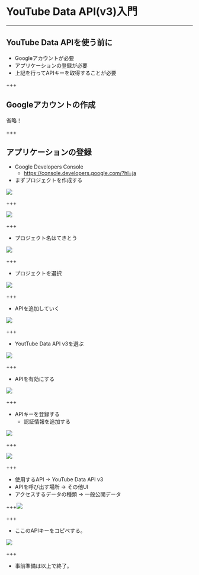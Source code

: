 # YouTube Data API(v3)入門

---

## YouTube Data APIを使う前に

- Googleアカウントが必要
- アプリケーションの登録が必要
- 上記を行ってAPIキーを取得することが必要

+++

## Googleアカウントの作成

省略！

+++

## アプリケーションの登録

- ﻿Google Developers Console
  - https://console.developers.google.com/?hl=ja
- まずプロジェクトを作成する
  
![](gpimage/003.PNG)

+++

![](gpimage/004.PNG)

+++

- プロジェクト名はてきとう

![](gpimage/005.PNG)

+++

- プロジェクトを選択

![](gpimage/006.PNG)

+++

- APIを追加していく

![](gpimage/001.PNG)

+++

- YoutTube Data API v3を選ぶ

![](gpimage/002.PNG)

+++

- APIを有効にする

![](gpimage/007.PNG)

+++

- APIキーを登録する
  - 認証情報を追加する

![](gpimage/008.PNG)

+++

![](gpimage/009.PNG)

+++

- 使用するAPI -> YouTube Data API v3
- APIを呼び出す場所 -> その他UI
- アクセスするデータの種類 -> 一般公開データ

+++![](gpimage/010.PNG)

+++

- ここのAPIキーをコピペする。

![](gpimage/011.PNG)

+++

- 事前準備は以上で終了。